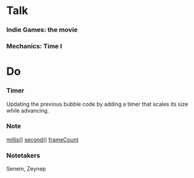 # Talk
### Indie Games: the movie
### Mechanics: Time I

# Do
### Timer
Updating the previous bubble code by adding a timer that scales its size while advancing.

### Note
[millis()](https://p5js.org/reference/#/p5/millis)
[second()](https://p5js.org/reference/#/p5/second)
[frameCount](https://p5js.org/reference/#/p5/frameCount)

### Notetakers
Senem, Zeynep
